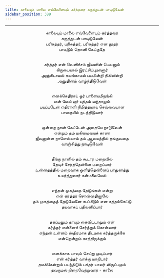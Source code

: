 ```yaml
---
title: காலையும் மாலை எவ்வேளையும் கர்த்தரை கருத்துடன் பாடிடுவேன்
sidebar_position: 389
---
```


---
<center>
காலையும் மாலை எவ்வேளையும் கர்த்தரை<br/>
கருத்துடன் பாடிடுவேன்<br/>
பரிசுத்தர், பரிசுத்தர், பரிசுத்தர் என தூதர்<br/>
பாடிடும் தொனி கேட்குதே<br/><br/>

கர்த்தர் என் வெளிச்சம் ஜீவனின் பெலனும்<br/>
கிருபையால் இரட்சிப்புமானார்<br/>
அஞ்சிடாமல் கலங்காமல் பயமின்றி திகிலின்றி<br/>
அனுதினம் வாழ்ந்திடுவேன்<br/><br/>

எனக்கெதிராய் ஒர் பாளையமிறங்கி<br/>
என் மேல் ஒர் யுத்தம் வந்தாலும்<br/>
பயப்படேன் எதிராளி நிமித்தமாய் செவ்வையான<br/>
பாதையில் நடத்திடுவார்<br/><br/>

ஒன்றை நான் கேட்டேன் அதையே நாடுவேன்<br/>
என்றும் தம் மகிமையைக் காண<br/>
ஜீவனுள்ள நாளெல்லாம் தம் ஆலயத்தில் தங்குவதை<br/>
வாஞ்சித்து நாடிடுவேன்<br/><br/>

தீங்கு நாளில் தம் கூடார மறைவில்<br/>
தேடிச் சேர்த்தென்னை மறைப்பார்<br/>
உன்னதத்தில் மறைவாக ஒளித்தென்னைப் பாதுகாத்து<br/>
உயர்த்துவார் கன்மலைமேல்<br/><br/>

எந்தன் முகத்தை தேடுங்கள் என்று<br/>
என் கர்த்தர் சொன்னதினாலே<br/>
தம் முகத்தைத் தேடுவேனே கூப்பிடும் என சத்தம்கேட்டு<br/>
தயவாகப் பதிலளிப்பார்<br/><br/>

தகப்பனும் தாயும் கைவிட்டாலும் என்<br/>
கர்த்தர் என்னைச் சேர்த்துக் கொள்வார்<br/>
எந்தன் உள்ளம் ஸ்திரமாக திடமாக கர்த்தருக்கே<br/>
என்றென்றும் காத்திருக்கும்<br/><br/>

எனக்காக யாவும் செய்து முடிப்பார்<br/>
என் கர்த்தர் வாக்கு மாறிடார்<br/>
தமக்கென்றும் பயந்திடும் பக்தர் யாவர் விருப்பமும்<br/>
தவறாமல் நிறைவேற்றுவார்        - காலை
</center>